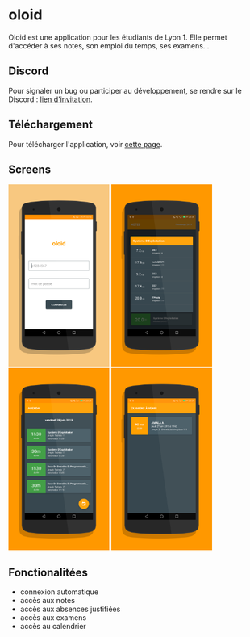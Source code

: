 # oloid
Oloid est une application pour les étudiants de Lyon 1. Elle permet d'accéder à ses notes, son emploi du temps, ses examens...

## Discord
Pour signaler un bug ou participer au développement, se rendre sur le Discord : <a href="https://discord.gg/zDhNMr4">lien d'invitation</a>.

## Téléchargement
Pour télécharger l'application, voir <a href="https://github.com/cl6ment/oloid-release/releases">cette page</a>.

## Screens
<img src="screen_1.png" width="200"> <img src="screen_2.png" width="200"> <img src="screen_3.png" width="200">
<img src="screen_4.png" width="200">


## Fonctionalitées

* connexion automatique
* accès aux notes
* accès aux absences justifiées
* accès aux examens
* accès au calendrier


